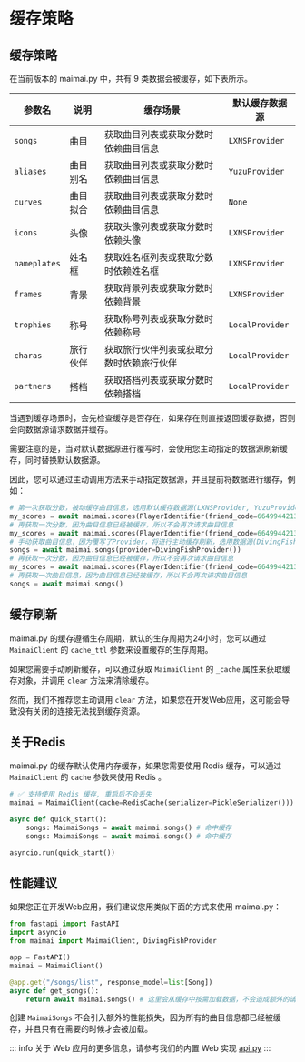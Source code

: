 # 缓存策略

## 缓存策略

在当前版本的 maimai.py 中，共有 9 类数据会被缓存，如下表所示。

| 参数名       | 说明     | 缓存场景                                 | 默认缓存数据源  |
|--------------|--------|--------------------------------------|-----------------|
| `songs`      | 曲目     | 获取曲目列表或获取分数时依赖曲目信息     | `LXNSProvider`  |
| `aliases`    | 曲目别名 | 获取曲目列表或获取分数时依赖曲目信息     | `YuzuProvider`  |
| `curves`     | 曲目拟合 | 获取曲目列表或获取分数时依赖曲目信息     | `None`          |
| `icons`      | 头像     | 获取头像列表或获取分数时依赖头像         | `LXNSProvider`  |
| `nameplates` | 姓名框   | 获取姓名框列表或获取分数时依赖姓名框     | `LXNSProvider`  |
| `frames`     | 背景     | 获取背景列表或获取分数时依赖背景         | `LXNSProvider`  |
| `trophies`   | 称号     | 获取称号列表或获取分数时依赖称号         | `LocalProvider` |
| `charas`     | 旅行伙伴 | 获取旅行伙伴列表或获取分数时依赖旅行伙伴 | `LocalProvider` |
| `partners`   | 搭档     | 获取搭档列表或获取分数时依赖搭档         | `LocalProvider` |

当遇到缓存场景时，会先检查缓存是否存在，如果存在则直接返回缓存数据，否则会向数据源请求数据并缓存。

需要注意的是，当对默认数据源进行覆写时，会使用您主动指定的数据源刷新缓存，同时替换默认数据源。

因此，您可以通过主动调用方法来手动指定数据源，并且提前将数据进行缓存，例如：

```python
# 第一次获取分数，被动缓存曲目信息，选用默认缓存数据源(LXNSProvider, YuzuProvider, DivingFishProvider)
my_scores = await maimai.scores(PlayerIdentifier(friend_code=664994421382429), provider=lxns)
# 再获取一次分数，因为曲目信息已经被缓存，所以不会再次请求曲目信息
my_scores = await maimai.scores(PlayerIdentifier(friend_code=664994421382429), provider=lxns)
# 手动获取曲目信息，因为覆写了Provider，将进行主动缓存刷新，选用数据源(DivingFishProvider, YuzuProvider, DivingFishProvider)
songs = await maimai.songs(provider=DivingFishProvider())
# 再获取一次分数，因为曲目信息已经被缓存，所以不会再次请求曲目信息
my_scores = await maimai.scores(PlayerIdentifier(friend_code=664994421382429), provider=lxns)
# 再获取一次曲目信息，因为曲目信息已经被缓存，所以不会再次请求曲目信息
songs = await maimai.songs()
```

## 缓存刷新

maimai.py 的缓存遵循生存周期，默认的生存周期为24小时，您可以通过 `MaimaiClient` 的 `cache_ttl` 参数来设置缓存的生存周期。

如果您需要手动刷新缓存，可以通过获取 `MaimaiClient` 的 `_cache` 属性来获取缓存对象，并调用 `clear` 方法来清除缓存。

然而，我们不推荐您主动调用 `clear` 方法，如果您在开发Web应用，这可能会导致没有关闭的连接无法找到缓存资源。

## 关于Redis

maimai.py 的缓存默认使用内存缓存，如果您需要使用 Redis 缓存，可以通过 `MaimaiClient` 的 `cache` 参数来使用 Redis 。

```python
# ✅ 支持使用 Redis 缓存, 重启后不会丢失
maimai = MaimaiClient(cache=RedisCache(serializer=PickleSerializer()))

async def quick_start():
    songs: MaimaiSongs = await maimai.songs() # 命中缓存
    songs: MaimaiSongs = await maimai.songs() # 命中缓存

asyncio.run(quick_start())
```


## 性能建议

如果您正在开发Web应用，我们建议您用类似下面的方式来使用 maimai.py：

```python
from fastapi import FastAPI
import asyncio
from maimai import MaimaiClient, DivingFishProvider

app = FastAPI()
maimai = MaimaiClient()

@app.get("/songs/list", response_model=list[Song])
async def get_songs():
    return await maimai.songs() # 这里会从缓存中按需加载数据，不会造成额外的请求和性能损失
```

创建 `MaimaiSongs` 不会引入额外的性能损失，因为所有的曲目信息都已经被缓存，并且只有在需要的时候才会被加载。

::: info
关于 Web 应用的更多信息，请参考我们的内置 Web 实现 [api.py](https://github.com/TrueRou/maimai.py/blob/main/maimai_py/api.py)
:::
